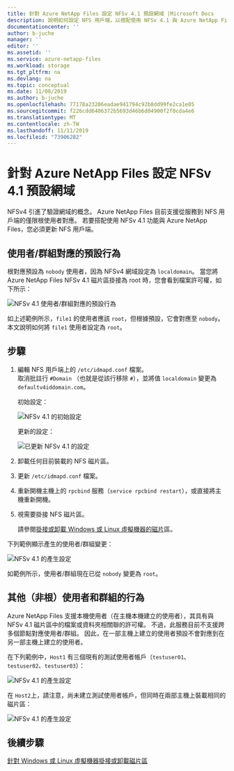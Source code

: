 ```yaml
---
title: 針對 Azure NetApp Files 設定 NFSv 4.1 預設網域 |Microsoft Docs
description: 說明如何設定 NFS 用戶端，以搭配使用 NFSv 4.1 與 Azure NetApp Files。
documentationcenter: ''
author: b-juche
manager: ''
editor: ''
ms.assetid: ''
ms.service: azure-netapp-files
ms.workload: storage
ms.tgt_pltfrm: na
ms.devlang: na
ms.topic: conceptual
ms.date: 11/08/2019
ms.author: b-juche
ms.openlocfilehash: 77178a23206eadae941794c92b8dd99fe2ca1e05
ms.sourcegitcommit: f226cdd6406372b5693d46b6d04900f2f0cda4e6
ms.translationtype: MT
ms.contentlocale: zh-TW
ms.lasthandoff: 11/11/2019
ms.locfileid: "73906282"
---
```

# <a name="configure-nfsv41-default-domain-for-azure-netapp-files"></a>針對 Azure NetApp Files 設定 NFSv 4.1 預設網域

NFSv4 引進了驗證網域的概念。 Azure NetApp Files 目前支援從服務到 NFS 用戶端的僅限根使用者對應。 若要搭配使用 NFSv 4.1 功能與 Azure NetApp Files，您必須更新 NFS 用戶端。

## <a name="default-behavior-of-usergroup-mapping"></a>使用者/群組對應的預設行為

根對應預設為 `nobody` 使用者，因為 NFSv4 網域設定為 `localdomain`。 當您將 Azure NetApp Files NFSv 4.1 磁片區掛接為 root 時，您會看到檔案許可權，如下所示：  

![NFSv 4.1 使用者/群組對應的預設行為](../media/azure-netapp-files/azure-netapp-files-nfsv41-default-behavior-user-group-mapping.png)

如上述範例所示，`file1` 的使用者應該 `root`，但根據預設，它會對應至 `nobody`。  本文說明如何將 `file1` 使用者設定為 `root`。  

## <a name="steps"></a>步驟 

1. 編輯 NFS 用戶端上的 `/etc/idmapd.conf` 檔案。   
    取消批註行 `#Domain` （也就是從該行移除 `#`），並將值 `localdomain` 變更為 `defaultv4iddomain.com`。 

    初始設定： 
    
    ![NFSv 4.1 的初始設定](../media/azure-netapp-files/azure-netapp-files-nfsv41-initial-config.png)

    更新的設定：
    
    ![已更新 NFSv 4.1 的設定](../media/azure-netapp-files/azure-netapp-files-nfsv41-updated-config.png)

2. 卸載任何目前裝載的 NFS 磁片區。
3. 更新 `/etc/idmapd.conf` 檔案。
4. 重新開機主機上的 `rpcbind` 服務（`service rpcbind restart`），或直接將主機重新開機。
5. 視需要掛接 NFS 磁片區。   

    請參閱[掛接或卸載 Windows 或 Linux 虛擬機器的磁片](azure-netapp-files-mount-unmount-volumes-for-virtual-machines.md)區。 

下列範例顯示產生的使用者/群組變更： 

![NFSv 4.1 的產生設定](../media/azure-netapp-files/azure-netapp-files-nfsv41-resulting-config.png)

如範例所示，使用者/群組現在已從 `nobody` 變更為 `root`。

## <a name="behavior-of-other-non-root-users-and-groups"></a>其他（非根）使用者和群組的行為

Azure NetApp Files 支援本機使用者（在主機本機建立的使用者），其具有與 NFSv 4.1 磁片區中的檔案或資料夾相關聯的許可權。 不過，此服務目前不支援跨多個節點對應使用者/群組。 因此，在一部主機上建立的使用者預設不會對應到在另一部主機上建立的使用者。 

在下列範例中，`Host1` 有三個現有的測試使用者帳戶（`testuser01`、`testuser02`、`testuser03`）： 

![NFSv 4.1 的產生設定](../media/azure-netapp-files/azure-netapp-files-nfsv41-host1-users.png)

在 `Host2`上，請注意，尚未建立測試使用者帳戶，但同時在兩部主機上裝載相同的磁片區：

![NFSv 4.1 的產生設定](../media/azure-netapp-files/azure-netapp-files-nfsv41-host2-users.png)

## <a name="next-step"></a>後續步驟 

[針對 Windows 或 Linux 虛擬機器掛接或卸載磁片區](azure-netapp-files-mount-unmount-volumes-for-virtual-machines.md)

